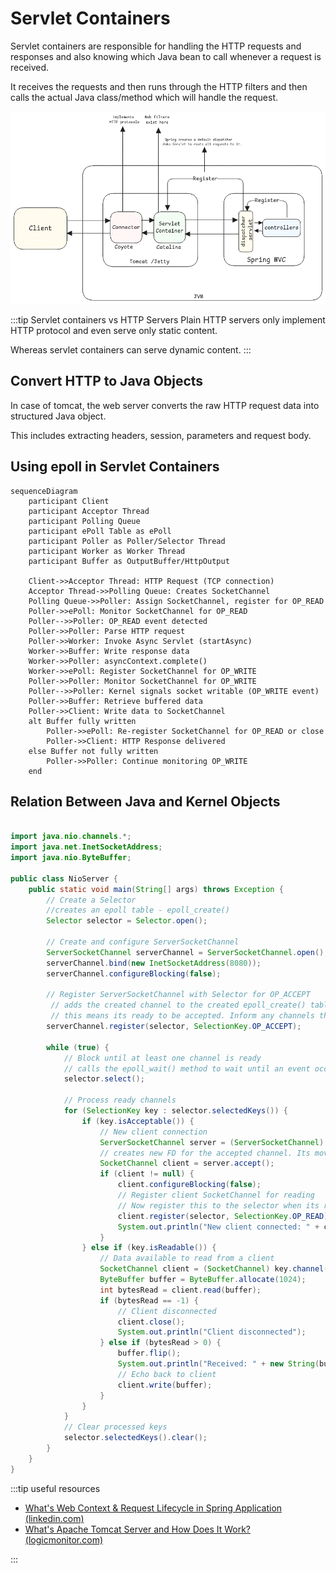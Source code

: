 # Servlet Containers

Servlet containers are responsible for handling the HTTP requests and responses and
also knowing which Java bean to call whenever a request is received.

It receives the requests and
then runs through the HTTP filters and
then calls the actual Java class/method which will handle the request.

![servlet-container](../../../static/img/webserver-servlet.excalidraw.png)

:::tip Servlet containers vs HTTP Servers
Plain HTTP servers only implement HTTP protocol and even serve only static content.

Whereas servlet containers can serve dynamic content.
:::

## Convert HTTP to Java Objects

In case of tomcat, the web server converts the raw HTTP request data into structured Java object.

This includes extracting headers, session, parameters and request body.

## Using epoll in Servlet Containers

```mermaid
sequenceDiagram
    participant Client
    participant Acceptor Thread
    participant Polling Queue
    participant ePoll Table as ePoll
    participant Poller as Poller/Selector Thread
    participant Worker as Worker Thread
    participant Buffer as OutputBuffer/HttpOutput

    Client->>Acceptor Thread: HTTP Request (TCP connection)
    Acceptor Thread->>Polling Queue: Creates SocketChannel
    Polling Queue->>Poller: Assign SocketChannel, register for OP_READ
    Poller->>ePoll: Monitor SocketChannel for OP_READ
    Poller-->>Poller: OP_READ event detected
    Poller->>Poller: Parse HTTP request
    Poller->>Worker: Invoke Async Servlet (startAsync)
    Worker->>Buffer: Write response data
    Worker->>Poller: asyncContext.complete()
    Worker->>ePoll: Register SocketChannel for OP_WRITE
    Poller->>Poller: Monitor SocketChannel for OP_WRITE
    Poller-->>Poller: Kernel signals socket writable (OP_WRITE event)
    Poller->>Buffer: Retrieve buffered data
    Poller->>Client: Write data to SocketChannel
    alt Buffer fully written
        Poller->>ePoll: Re-register SocketChannel for OP_READ or close
        Poller->>Client: HTTP Response delivered
    else Buffer not fully written
        Poller->>Poller: Continue monitoring OP_WRITE
    end
```

## Relation Between Java and Kernel Objects

```java

import java.nio.channels.*;
import java.net.InetSocketAddress;
import java.nio.ByteBuffer;

public class NioServer {
    public static void main(String[] args) throws Exception {
        // Create a Selector
        //creates an epoll table - epoll_create()
        Selector selector = Selector.open();

        // Create and configure ServerSocketChannel
        ServerSocketChannel serverChannel = ServerSocketChannel.open();
        serverChannel.bind(new InetSocketAddress(8080));
        serverChannel.configureBlocking(false);

        // Register ServerSocketChannel with Selector for OP_ACCEPT
         // adds the created channel to the created epoll_create() table and tells about the events that are useful for it.
         // this means its ready to be accepted. Inform any channels that are ready to be accepted.
        serverChannel.register(selector, SelectionKey.OP_ACCEPT);

        while (true) {
            // Block until at least one channel is ready
            // calls the epoll_wait() method to wait until an event occurs.
            selector.select();

            // Process ready channels
            for (SelectionKey key : selector.selectedKeys()) {
                if (key.isAcceptable()) {
                    // New client connection
                    ServerSocketChannel server = (ServerSocketChannel) key.channel();
                    // creates new FD for the accepted channel. Its moved to a different FD.
                    SocketChannel client = server.accept();
                    if (client != null) {
                        client.configureBlocking(false);
                        // Register client SocketChannel for reading
                        // Now register this to the selector when its ready for reading.
                        client.register(selector, SelectionKey.OP_READ);
                        System.out.println("New client connected: " + client.getRemoteAddress());
                    }
                } else if (key.isReadable()) {
                    // Data available to read from a client
                    SocketChannel client = (SocketChannel) key.channel();
                    ByteBuffer buffer = ByteBuffer.allocate(1024);
                    int bytesRead = client.read(buffer);
                    if (bytesRead == -1) {
                        // Client disconnected
                        client.close();
                        System.out.println("Client disconnected");
                    } else if (bytesRead > 0) {
                        buffer.flip();
                        System.out.println("Received: " + new String(buffer.array(), 0, bytesRead));
                        // Echo back to client
                        client.write(buffer);
                    }
                }
            }
            // Clear processed keys
            selector.selectedKeys().clear();
        }
    }
}
```

:::tip useful resources

- [What's Web Context & Request Lifecycle in Spring Application (linkedin.com)](https://www.linkedin.com/pulse/what-web-context-request-lifecycle-spring-application-ali-pty1f/)
- [What's Apache Tomcat Server and How Does It Work? (logicmonitor.com)](https://www.logicmonitor.com/blog/what-is-apache-tomcat-server-and-how-does-it-work)

:::
